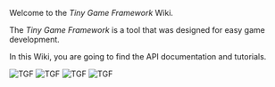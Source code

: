 Welcome to the _Tiny Game Framework_ Wiki.

The _Tiny Game Framework_ is a tool that was designed for easy game development.

In this Wiki, you are going to find the API documentation and tutorials.

![TGF](https://i.postimg.cc/Bvkfwj7R/tgf.gif)
![TGF](https://i.postimg.cc/XJ7z6Fbr/pong1.gif)
![TGF](https://i.postimg.cc/Z5tsKXmt/snek1.gif)
![TGF](https://i.postimg.cc/ZqgV2QVM/tetris.png)
